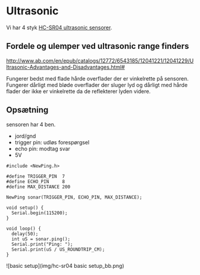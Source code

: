 # Ultrasonic
Vi har 4 styk [HC-SR04 ultrasonic sensorer](https://www.amazon.com/SainSmart-HC-SR04-Ranging-Detector-Distance/dp/B004U8TOE6).

## Fordele og ulemper ved ultrasonic range finders
http://www.ab.com/en/epub/catalogs/12772/6543185/12041221/12041229/Ultrasonic-Advantages-and-Disadvantages.html#

Fungerer bedst med flade hårde overflader der er vinkelrette på sensoren.
Fungerer dårligt med bløde overflader der sluger lyd og dårligt med hårde flader der ikke er vinkelrette da de reflekterer lyden videre.

## Opsætning
sensoren har 4 ben.

* jord/gnd
* trigger pin: udløs forespørgsel
* echo pin: modtag svar
* 5V

```
#include <NewPing.h>
 
#define TRIGGER_PIN  7
#define ECHO_PIN     8
#define MAX_DISTANCE 200
 
NewPing sonar(TRIGGER_PIN, ECHO_PIN, MAX_DISTANCE);

void setup() {
  Serial.begin(115200);
}
 
void loop() {
  delay(50);
  int uS = sonar.ping();
  Serial.print("Ping: ");
  Serial.print(uS / US_ROUNDTRIP_CM);
}
```
![basic setup](img/hc-sr04 basic setup_bb.png)

